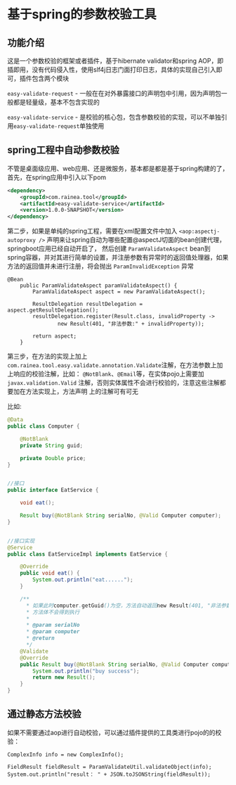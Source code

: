 基于spring的参数校验工具
========

功能介绍
-----
这是一个参数校验的框架或者插件，基于hibernate validator和spring AOP，即插即用，没有代码侵入性，使用slf4j日志门面打印日志，具体的实现自己引入即可，插件包含两个模块

`easy-validate-request` - 一般在在对外暴露接口的声明包中引用，因为声明包一般都是轻量级，基本不包含实现的

`easy-validate-service` - 是校验的核心包，包含参数校验的实现，可以不单独引用`easy-validate-request`单独使用

spring工程中自动参数校验
-----
不管是桌面级应用、web应用、还是微服务，基本都是都是基于spring构建的了，首先，在spring应用中引入以下pom
```xml
<dependency>
    <groupId>com.rainea.tool</groupId>
    <artifactId>easy-validate-service</artifactId>
    <version>1.0.0-SNAPSHOT</version>
</dependency>
```
第二步，如果是单纯的spring工程，需要在xml配置文件中加入 `<aop:aspectj-autoproxy />` 声明来让spring自动为哪些配置@aspectJ切面的bean创建代理，springboot应用已经自动开启了，
然后创建 `ParamValidateAspect` bean到spring容器，并对其进行简单的设置，并注册参数有异常时的返回值处理器，如果方法的返回值并未进行注册，将会抛出 `ParamInvalidException` 异常
```
@Bean
    public ParamValidateAspect paramValidateAspect() {
        ParamValidateAspect aspect = new ParamValidateAspect();
        
        ResultDelegation resultDelegation = aspect.getResultDelegation();
        resultDelegation.register(Result.class, invalidProperty -> 
                new Result(401, "非法参数:" + invalidProperty));
        
        return aspect;
    }
```
第三步，在方法的实现上加上 `com.rainea.tool.easy.validate.annotation.Validate`注解，在方法参数上加上响应的校验注解，比如：
`@NotBlank`、`@Email`等，在实体pojo上需要加 `javax.validation.Valid` 注解，否则实体属性不会进行校验的，注意这些注解都要加在方法实现上，方法声明
上的注解可有可无

比如:
```java
@Data
public class Computer {

    @NotBlank
    private String guid;

    private Double price;
}


//接口
public interface EatService {

    void eat();

    Result buy(@NotBlank String serialNo, @Valid Computer computer);
}


//接口实现
@Service
public class EatServiceImpl implements EatService {

    @Override
    public void eat() {
        System.out.println("eat......");
    }

    /**
      * 如果此时computer.getGuid()为空，方法自动返回new Result(401, "非法参数:guid")，
      * 方法体不会得到执行
      * 
      * @param serialNo
      * @param computer
      * @return 
      */
    @Validate
    @Override
    public Result buy(@NotBlank String serialNo, @Valid Computer computer) {
        System.out.println("buy success");
        return new Result();
    }
}
```

通过静态方法校验
-----
如果不需要通过aop进行自动校验，可以通过插件提供的工具类进行pojo的的校验：
```
ComplexInfo info = new ComplexInfo();
        
FieldResult fieldResult = ParamValidateUtil.validateObject(info);
System.out.println("result： " + JSON.toJSONString(fieldResult));
```
